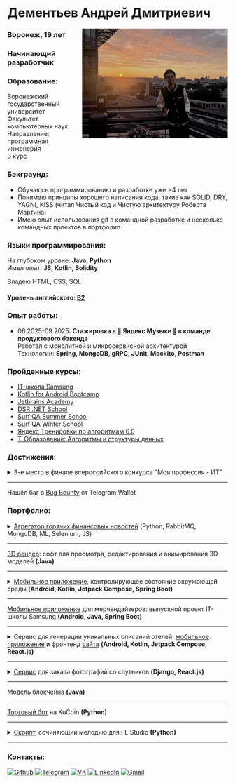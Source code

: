 <h1>Дементьев Андрей Дмитриевич</h1>
<img align="right" src="me.jpg" alt="моя фотография" style="height: 250px; object-fit: contain">
<h3>Воронеж, 19 лет</h3>
<h3>Начинающий разработчик</h3>
<h3>Образование:</h3>
Воронежский государственный университет<br>
Факультет компьютерных наук<br>
Направление: программная инженерия<br>
3 курс
<h3>Бэкграунд:</h3>
<ul>
    <li>Обучаюсь программированию и разработке уже >4 лет</li>
    <li>Понимаю принципы хорошего написания кода, такие как SOLID, DRY, YAGNI, KISS (читал Чистый код и Чистую 
    архитектуру Роберта Мартина)</li>
    <li>Имею опыт использования git в командной разработке и несколько командных проектов в 
    портфолио</li>
</ul>
<h3>Языки программирования:</h3>
На глубоком уровне: <b>Java, Python</b><br>
Имел опыт: <b>JS, Kotlin, Solidity</b>
<p>Владею HTML, CSS, SQL</p>
<h4>Уровень английского: <a href="https://disk.yandex.ru/i/3PaIluq00IfTOA">B2</a></h4>
<h3>Опыт работы:</h3>
<ul>
    <li>
        06.2025-09.2025: <b>Стажировка в 🎵 Яндекс Музыке 🎵 в команде продуктового бэкенда</b><br>
        Работал с монолитной и микросервисной архитектурой<br>
        Технологии: <b>Spring, MongoDB, gRPC, JUnit, Mockito, Postman</b>
    </li>
</ul>
<h3>Пройденные курсы:</h3>
<ul>
    <li><a href="https://disk.yandex.ru/i/CmshtTaNnDJ-kw">IT-школа Samsung</a></li>
    <li><a href="https://disk.yandex.ru/i/Ltr8u_cqfpVIDw">Kotlin for Android Bootcamp</a></li>
    <li><a href="https://hyperskill.org/profile/39616141">Jetbrains Academy</a></li>
    <li><a href="https://disk.yandex.ru/i/e1AWvACi5J5dLQ">DSR .NET School</a></li>
    <li><a href="https://disk.yandex.ru/d/Gu0DSm6WtlFuyg">Surf QA Summer School</a></li>
    <li><a href="https://disk.yandex.ru/i/1BnPJUKc-rViHA">Surf QA Winter School</a></li>
    <li><a href="https://yadi.sk/i/v2kh7mSmXQJQRg">Яндекс Тренировки по алгоритмам 6.0</a></li>
    <li><a href="https://disk.yandex.ru/i/sP5jA9SUB9vRYg">Т-Образование: Алгоритмы и структуры данных</a></li>
</ul>
<h3>Достижения:</h3>
<details>
<summary>3-е место в финале всероссийского конкурса "Моя профессия - ИТ"</summary>
<img src="hackathon.jpg" alt="фотография с хакатона" style="height: 300px; object-fit: contain"/>
</details>
<hr/>
Нашёл баг в <a href="https://hackerone.com/wallet_on_telegram?type=team">Bug Bounty</a> от Telegram Wallet
<h3>Портфолио:</h3>
<details>
<summary>
<a href="https://github.com/Finam-Hackathon/RussianIDEA">Агрегатор горячих финансовых новостей</a> (Python, RabbitMQ, MongoDB, ML, Selenium, JS)
</summary>
<br>Написан на Финам хакатоне за 2 дня в небольшой команде, которой я руководил<br>
<img width="300" src="finam-post.png" alt="Пост новости">
<img align="right" width="700" src="https://github.com/Finam-Hackathon/RussianIDEA/blob/master/schema.png?raw=true" alt="Архитектура проекта">
</details>
<hr/>
<a href="https://github.com/andreydem0505/3DViewer">3D рендер</a>: софт для просмотра, редактирования и анимирования 3D 
моделей <b>(Java)</b>
<hr/>
<details>
    <summary><a href="https://github.com/andreydem0505/HomeController">Мобильное приложение</a>, 
    контролирующее состояние окружающей среды <b>(Android, Kotlin, Jetpack Compose, Spring Boot)</b></summary><br>
    Создано за неделю командой из 5 человек на <a href="https://www.innovationcampus.ru/android-bootcamp/">Kotlin for Android Bootcamp</a> от Samsung. Затем переписано мной заново.
</details>
<hr/>
<a href="https://github.com/andreydem0505/TradeMate">Мобильное приложение</a>
для мерчендайзеров: выпускной проект IT-школы Samsung <b>(Android, Java, Spring Boot)</b>
<hr/>
<details>
    <summary>Сервис для генерации уникальных описаний отелей: 
    <a href="https://github.com/Russian-IDEA/TravelParse-mobile">мобильное приложение</a> и фронтенд 
    <a href="https://github.com/Russian-IDEA/TravelParse-Web">сайта</a>
    <b>(Android, Kotlin, Jetpack Compose, React.js)</b></summary><br>
    <img src="travelparse-mobile1.png" alt="скриншот мобильного приложения" style="height: 300px; object-fit: contain"/>
    <img src="travelparse-mobile2.png" alt="скриншот мобильного приложения" style="height: 300px; object-fit: contain"/>
    <img src="travelparse-site.png" alt="скриншот сайта" style="height: 300px; object-fit: contain"/>
    <br>Написан на хакатоне за 2 недели
</details>
<hr/>
<details>
    <summary><a href="https://github.com/Russian-IDEA/terra_cognita">Сервис</a> 
    для заказа фотографий со спутников <b>(Django, React.js)</b></summary><br>
    <img src="terra-cognita1.png" alt="скриншот сайта" style="height: 300px; object-fit: contain"/>
    <img src="terra-cognita2.png" alt="скриншот сайта" style="height: 300px; object-fit: contain"/>
    <br>Написан на хакатоне за 3 дня 
</details>
<hr/>
<a href="https://github.com/andreydem0505/Blockchain-Java">Модель блокчейна</a> <b>(Java)</b>
<hr/>
<a href="https://github.com/andreydem0505/Trading-bot">Торговый бот</a> на KuCoin <b>(Python)</b>
<hr/>
<details>
<summary><a href="https://github.com/andreydem0505/Songwriter">Скрипт</a>, сочиняющий мелодию для FL Studio <b>(Python)</b></summary>
<img width="600" src="music-project.png" alt="Проект">
<img align="right" width="600" src="fl.png" alt="Результат">
</details>
<hr/>
<h3>Контакты:</h3>
<a href="https://github.com/andreydem0505"><img src="https://img.shields.io/badge/GitHub-100000?style=for-the-badge&logo=github&logoColor=white" alt="Github"></a>
<a href="https://t.me/Andreydem42"><img src="https://img.shields.io/badge/Telegram-2CA5E0?style=for-the-badge&logo=telegram&logoColor=white" alt="Telegram"></a>
<a href="https://vk.com/id565198209"><img src="https://img.shields.io/badge/вконтакте-%232E87FB.svg?&style=for-the-badge&logo=vk&logoColor=white" alt="VK"></a>
<a href="https://www.linkedin.com/in/andrey-dementiev"><img src="https://custom-icon-badges.demolab.com/badge/LinkedIn-0A66C2?style=for-the-badge&logo=linkedin-white&logoColor=fff" alt="LinkedIn"></a>
<a href="mailto:andreydem42@gmail.com"><img src="https://img.shields.io/badge/Gmail-D14836?style=for-the-badge&logo=gmail&logoColor=white" alt="Gmail"></a>
